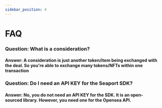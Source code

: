 ```yaml
---
sidebar_position: 4
---
```


# FAQ

### Question: What is a consideration?

#### Answer: A consideration is just another token/item being exchanged with the deal. So you're able to exchange many tokens/NFTs within **one transaction**

### Question: Do I need an API KEY for the Seaport SDK? 

#### Answer: No, you do not need an API KEY for the SDK. It is an open-sourced library. However, you need one for the Opensea API.